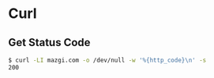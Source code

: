 # Curl

## Get Status Code
```bash
$ curl -LI mazgi.com -o /dev/null -w '%{http_code}\n' -s
200
```
